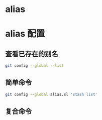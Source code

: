 # alias

# alias 配置

## 查看已存在的别名

```bash
git config --global --list
```

## 简单命令

```bash
git config --global alias.sl 'stash list'
```

## 复合命令

